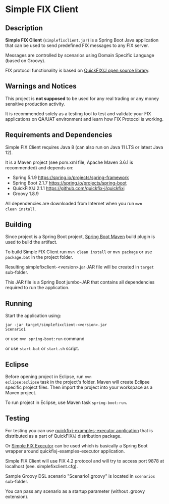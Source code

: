 # Simple FIX Client
## Description
**Simple FIX Client** (<code>simplefixclient.jar</code>) is a Spring Boot Java application that can be used to send predefined FIX messages to any FIX server. 

Messages are controlled by scenarios using Domain Specific Language (based on Groovy).

FIX protocol functionality is based on <a href="https://www.quickfixj.org/">QuickFIX/J open source library</a>.

## Warnings and Notices
This project is **not supposed** to be used for any real trading or any money sensitive production activity. 

It is recommended solely as a testing tool to test and validate your FIX applications on QA/UAT environment and learn how FIX Protocol is working.

## Requirements and Dependencies
Simple FIX Client requires Java 8 (can also run on Java 11 LTS or latest Java 12). 

It is a Maven project (see pom.xml file, Apache Maven 3.6.1 is recommended) and depends on:
* Spring 5.1.9 https://spring.io/projects/spring-framework
* Spring Boot 2.1.7 https://spring.io/projects/spring-boot
* QuickFIX/J 2.1.1 https://github.com/quickfix-j/quickfixj 
* Groovy 1.8.9

All dependencies are downloaded from Internet when you run <code>mvn clean install</code>.

## Building
Since project is a Spring Boot project, <a href="https://docs.spring.io/spring-boot/docs/current/reference/html/build-tool-plugins-maven-plugin.html">Spring Boot Maven</a> build plugin is used to build the artifact.

To build Simple FIX Client run <code>mvn clean install</code> or <code>mvn package</code> or use <code>package.bat</code> in the project folder.

Resulting simplefixclient-&lt;version&gt;.jar JAR file will be created in <code>target</code> sub-folder.

This JAR file is a Spring Boot jumbo-JAR that contains all dependencies required to run the application.

## Running
Start the application using:

<code>jar -jar target/simplefixclient-&lt;version&gt;.jar Scenario1</code>

or use <code>mvn spring-boot:run</code> command

or use <code>start.bat</code> or <code>start.sh</code> script.

## Eclipse
Before opening project in Eclipse, run <code>mvn eclipse:eclipse</code> task in the project's folder. Maven will create Eclipse specific project files. Then import the project into your workspace as a Maven project.

To run project in Eclipse, use Maven task <code>spring-boot:run</code>. 

## Testing
For testing you can use <a href="https://www.quickfixj.org/usermanual/2.1.0/usage/examples.html">quickfixj-examples-executor application</a> that is distributed as a part of QuickFIX/J distribution package. 

Or <a href="https://github.com/alexkachanov/simpleFIXExecutor">Simple FIX Executor</a> can be used which is basically a Spring Boot wrapper around quickfixj-examples-executor application. 

Simple FIX Client will use FIX 4.2 protocol and will try to access port 9878 at localhost (see. simplefixclient.cfg).

Sample Groovy DSL scenario "Scenario1.groovy" is located in <code>scenarios</code> sub-folder. 

You can pass any scenario as a startup parameter (without .groovy extension).
